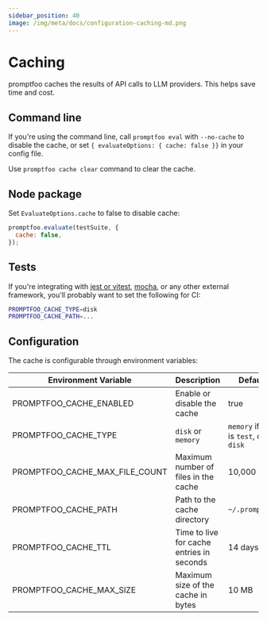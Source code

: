 ```yaml
---
sidebar_position: 40
image: /img/meta/docs/configuration-caching-md.png
---
```


# Caching

promptfoo caches the results of API calls to LLM providers. This helps save time and cost.

## Command line

If you're using the command line, call `promptfoo eval` with `--no-cache` to disable the cache, or set `{ evaluateOptions: { cache: false }}` in your config file.

Use `promptfoo cache clear` command to clear the cache.

## Node package

Set `EvaluateOptions.cache` to false to disable cache:

```js
promptfoo.evaluate(testSuite, {
  cache: false,
});
```

## Tests

If you're integrating with [jest or vitest](/docs/integrations/jest), [mocha](/docs/integrations/mocha-chai), or any other external framework, you'll probably want to set the following for CI:

```sh
PROMPTFOO_CACHE_TYPE=disk
PROMPTFOO_CACHE_PATH=...
```

## Configuration

The cache is configurable through environment variables:

| Environment Variable           | Description                               | Default Value                                      |
| ------------------------------ | ----------------------------------------- | -------------------------------------------------- |
| PROMPTFOO_CACHE_ENABLED        | Enable or disable the cache               | true                                               |
| PROMPTFOO_CACHE_TYPE           | `disk` or `memory`                        | `memory` if `NODE_ENV` is `test`, otherwise `disk` |
| PROMPTFOO_CACHE_MAX_FILE_COUNT | Maximum number of files in the cache      | 10,000                                             |
| PROMPTFOO_CACHE_PATH           | Path to the cache directory               | `~/.promptfoo/cache`                               |
| PROMPTFOO_CACHE_TTL            | Time to live for cache entries in seconds | 14 days                                            |
| PROMPTFOO_CACHE_MAX_SIZE       | Maximum size of the cache in bytes        | 10 MB                                              |
